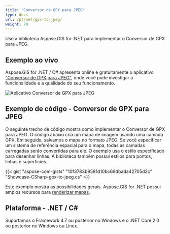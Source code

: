 ```yaml
---
title: "Conversor de GPX para JPEG"
type: docs
url: /pt/net/gpx-to-jpeg/
weight: 70
---
```


Use a biblioteca Aspose.GIS for .NET para implementar o Conversor de GPX para JPEG.

## **Exemplo ao vivo**

Aspose.GIS for .NET / C# apresenta online e gratuitamente o aplicativo ["Conversor de GPX para JPEG"](https://products.aspose.app/gis/viewer/gpx-to-jpeg), onde você pode investigar a funcionalidade e a qualidade do seu funcionamento.

![Aplicativo Conversor de GPX para JPEG](viewer.png)

## **Exemplo de código - Conversor de GPX para JPEG**

O seguinte trecho de código mostra como implementar o Conversor de GPX para JPEG. O código abaixo cria um mapa de imagem usando uma camada GPX. Em seguida, salvamos o mapa no formato JPEG. Se você especificar um sistema de referência espacial para o mapa, todas as camadas carregadas serão convertidas para ele.
O exemplo usa o estilo especificado para desenhar linhas. A biblioteca também possui estilos para pontos, linhas e superfícies.

{{< gist "aspose-com-gists" "10f3783b9581d10bc69dbada42705d2c" "Showcase-CSharp-gpx-to-jpeg.cs" >}}

Este exemplo mostra as possibilidades gerais. Aspose.GIS for .NET possui amplos recursos para [renderizar mapas](https://docs.aspose.com/gis/net/map-rendering/).

## **Plataforma - .NET / C#**

Suportamos o Framework 4.7 ou posterior no Windows e o .NET Core 2.0 ou posterior no Windows ou Linux.
